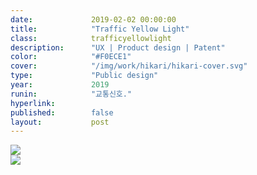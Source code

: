 ```yaml
---
date:             2019-02-02 00:00:00
title:            "Traffic Yellow Light"
class:            trafficyellowlight
description:      "UX | Product design | Patent"
color:            "#F0ECE1"
cover:            "/img/work/hikari/hikari-cover.svg"
type:             "Public design"
year:             2019
runin:            "교통신호."
hyperlink:        
published:        false
layout:           post
---
```


<div class="post-content-grid">
  <div class="post-content-column column-2">
    <img class="post-content-screen desktop" src="{{ site.baseurl }}/img/work/hikari/hikari-article-desktop.png" />
  </div>
  <div class="post-content-column column-3">
    <img class="post-content-screen iphone" src="{{ site.baseurl }}/img/work/hikari/hikari-index-mobile.png" />
  </div>
</div>
